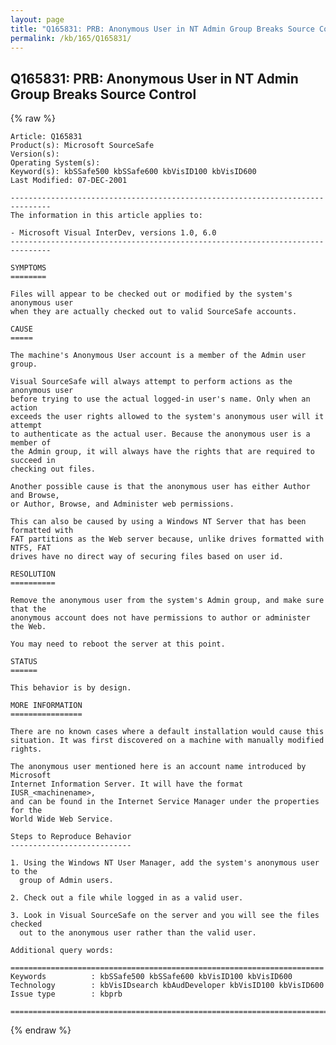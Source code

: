 ```yaml
---
layout: page
title: "Q165831: PRB: Anonymous User in NT Admin Group Breaks Source Control"
permalink: /kb/165/Q165831/
---
```


## Q165831: PRB: Anonymous User in NT Admin Group Breaks Source Control

{% raw %}

	Article: Q165831
	Product(s): Microsoft SourceSafe
	Version(s): 
	Operating System(s): 
	Keyword(s): kbSSafe500 kbSSafe600 kbVisID100 kbVisID600
	Last Modified: 07-DEC-2001
	
	-------------------------------------------------------------------------------
	The information in this article applies to:
	
	- Microsoft Visual InterDev, versions 1.0, 6.0 
	-------------------------------------------------------------------------------
	
	SYMPTOMS
	========
	
	Files will appear to be checked out or modified by the system's anonymous user
	when they are actually checked out to valid SourceSafe accounts.
	
	CAUSE
	=====
	
	The machine's Anonymous User account is a member of the Admin user group.
	
	Visual SourceSafe will always attempt to perform actions as the anonymous user
	before trying to use the actual logged-in user's name. Only when an action
	exceeds the user rights allowed to the system's anonymous user will it attempt
	to authenticate as the actual user. Because the anonymous user is a member of
	the Admin group, it will always have the rights that are required to succeed in
	checking out files.
	
	Another possible cause is that the anonymous user has either Author and Browse,
	or Author, Browse, and Administer web permissions.
	
	This can also be caused by using a Windows NT Server that has been formatted with
	FAT partitions as the Web server because, unlike drives formatted with NTFS, FAT
	drives have no direct way of securing files based on user id.
	
	RESOLUTION
	==========
	
	Remove the anonymous user from the system's Admin group, and make sure that the
	anonymous account does not have permissions to author or administer the Web.
	
	You may need to reboot the server at this point.
	
	STATUS
	======
	
	This behavior is by design.
	
	MORE INFORMATION
	================
	
	There are no known cases where a default installation would cause this
	situation. It was first discovered on a machine with manually modified rights.
	
	The anonymous user mentioned here is an account name introduced by Microsoft
	Internet Information Server. It will have the format IUSR_<machinename>,
	and can be found in the Internet Service Manager under the properties for the
	World Wide Web Service.
	
	Steps to Reproduce Behavior
	---------------------------
	
	1. Using the Windows NT User Manager, add the system's anonymous user to the
	  group of Admin users.
	
	2. Check out a file while logged in as a valid user.
	
	3. Look in Visual SourceSafe on the server and you will see the files checked
	  out to the anonymous user rather than the valid user.
	
	Additional query words:
	
	======================================================================
	Keywords          : kbSSafe500 kbSSafe600 kbVisID100 kbVisID600 
	Technology        : kbVisIDsearch kbAudDeveloper kbVisID100 kbVisID600
	Issue type        : kbprb
	
	=============================================================================
	

{% endraw %}
